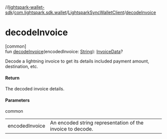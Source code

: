 //[lightspark-wallet-sdk](../../../index.md)/[com.lightspark.sdk.wallet](../index.md)/[LightsparkSyncWalletClient](index.md)/[decodeInvoice](decode-invoice.md)

# decodeInvoice

[common]\
fun [decodeInvoice](decode-invoice.md)(encodedInvoice: [String](https://kotlinlang.org/api/latest/jvm/stdlib/kotlin/-string/index.html)): [InvoiceData](../../com.lightspark.sdk.wallet.model/-invoice-data/index.md)?

Decode a lightning invoice to get its details included payment amount, destination, etc.

#### Return

The decoded invoice details.

#### Parameters

common

| | |
|---|---|
| encodedInvoice | An encoded string representation of the invoice to decode. |
